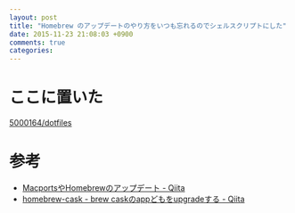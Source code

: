 ```yaml
---
layout: post
title: "Homebrew のアップデートのやり方をいつも忘れるのでシェルスクリプトにした"
date: 2015-11-23 21:08:03 +0900
comments: true
categories: 
---
```


ここに置いた
===
[5000164/dotfiles](https://github.com/5000164/dotfiles)

参考
===
* [MacportsやHomebrewのアップデート - Qiita](http://qiita.com/NatsukiLab/items/7c5aed26a888fe725f71)
* [homebrew-cask - brew caskのappどもをupgradeする - Qiita](http://qiita.com/2k0ri/items/9fe8d33a72dbfb15fe6b)
